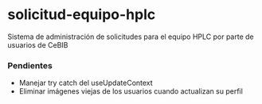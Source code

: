 # solicitud-equipo-hplc
Sistema de administración de solicitudes para el equipo HPLC por parte de usuarios de CeBIB

### Pendientes

* Manejar try catch del useUpdateContext
* Eliminar imágenes viejas de los usuarios cuando actualizan su perfil